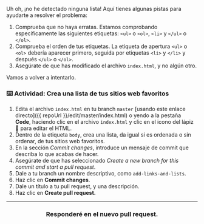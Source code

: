 Uh oh, ¡no he detectado ninguna lista! Aquí tienes algunas pistas para ayudarte a resolver el problema:

1. Comprueba que no haya erratas. Estamos comprobando específicamente las siguientes etiquetas: `<ul>` o `<ol>`, `<li>` y `</ul>` o `</ol>`.
2. Comprueba el orden de tus etiquetas. La etiqueta de apertura `<ul>` o `<ol>` debería aparecer primero, seguida por etiquetas `<li>` y `</li>`  y después `</ul>` o `</ol>`.
3. Asegúrate de que has modificado el archivo `index.html`, y no algún otro.  

Vamos a volver a intentarlo.

### :keyboard: Actividad: Crea una lista de tus sitios web favoritos

1. Edita el archivo `index.html` en tu branch `master` [usando este enlace directo]({{ repoUrl }}/edit/master/index.html) o yendo a la pestaña **Code**, haciendo clic en el archivo `index.html` y clic en el icono del lápiz :pencil: para editar el HTML.
1. Dentro de la etiqueta `body`, crea una lista, da igual si es ordenada o sin ordenar, de tus sitios web favoritos. 
1. En la sección _Commit changes_, introduce un mensaje de commit que describa lo que acabas de hacer.
1. Asegúrate de que has seleccionado _Create a new branch for this commit and start a pull request_.
1. Dale a tu branch un nombre descriptivo, como `add-links-and-lists`.
1. Haz clic en **Commit changes**.
1. Dale un título a tu pull request, y una descripción.
1. Haz clic en **Create pull request.**

<hr>
<h3 align="center">Responderé en el nuevo pull request.</h3>